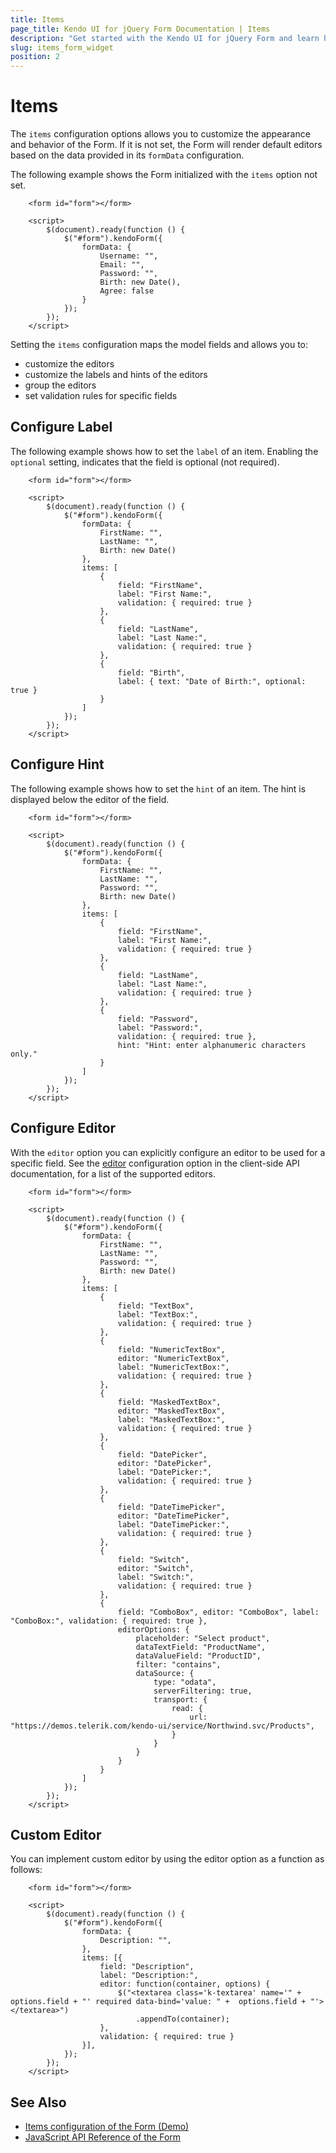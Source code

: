 ```yaml
---
title: Items
page_title: Kendo UI for jQuery Form Documentation | Items
description: "Get started with the Kendo UI for jQuery Form and learn how to configure items."
slug: items_form_widget
position: 2
---
```


# Items

The `items` configuration options allows you to customize the appearance and behavior of the Form. If it is not set, the Form will render default editors based on the data provided in its `formData` configuration.

The following example shows the Form initialized with the `items` option not set.

```dojo
    <form id="form"></form>

    <script>
        $(document).ready(function () {
            $("#form").kendoForm({
                formData: {
                    Username: "",
                    Email: "",
                    Password: "",
                    Birth: new Date(),
                    Agree: false
                }
            });
        });
    </script>
```

Setting the `items` configuration maps the model fields and allows you to:

* customize the editors
* customize the labels and hints of the editors
* group the editors
* set validation rules for specific fields

## Configure Label

The following example shows how to set the `label` of an item. Enabling the `optional` setting, indicates that the field is optional (not required).

```dojo
    <form id="form"></form>

    <script>
        $(document).ready(function () {
            $("#form").kendoForm({
                formData: {
                    FirstName: "",
                    LastName: "",
                    Birth: new Date()
                },
                items: [
                    {
                        field: "FirstName",
                        label: "First Name:",
                        validation: { required: true }
                    },
                    {
                        field: "LastName",
                        label: "Last Name:",
                        validation: { required: true }
                    },
                    {
                        field: "Birth",
                        label: { text: "Date of Birth:", optional: true }
                    }
                ]
            });
        });
    </script>
```

## Configure Hint

The following example shows how to set the `hint` of an item. The hint is displayed below the editor of the field.

```dojo
    <form id="form"></form>

    <script>
        $(document).ready(function () {
            $("#form").kendoForm({
                formData: {
                    FirstName: "",
                    LastName: "",
                    Password: "",
                    Birth: new Date()
                },
                items: [
                    {
                        field: "FirstName",
                        label: "First Name:",
                        validation: { required: true }
                    },
                    {
                        field: "LastName",
                        label: "Last Name:",
                        validation: { required: true }
                    },
                    {
                        field: "Password",
                        label: "Password:",
                        validation: { required: true },
                        hint: "Hint: enter alphanumeric characters only."
                    }
                ]
            });
        });
    </script>
```

## Configure Editor

With the `editor` option you can explicitly configure an editor to be used for a specific field. See the [editor](https://docs.telerik.com/kendo-ui/api/javascript/ui/form/configuration/items#itemseditor) configuration option in the client-side API documentation, for a list of the supported editors.

```dojo
    <form id="form"></form>

    <script>
        $(document).ready(function () {
            $("#form").kendoForm({
                formData: {
                    FirstName: "",
                    LastName: "",
                    Password: "",
                    Birth: new Date()
                },
                items: [
                    {
                        field: "TextBox",
                        label: "TextBox:",
                        validation: { required: true }
                    },
                    {
                        field: "NumericTextBox",
                        editor: "NumericTextBox",
                        label: "NumericTextBox:",
                        validation: { required: true }
                    },
                    {
                        field: "MaskedTextBox",
                        editor: "MaskedTextBox",
                        label: "MaskedTextBox:",
                        validation: { required: true }
                    },
                    {
                        field: "DatePicker",
                        editor: "DatePicker",
                        label: "DatePicker:",
                        validation: { required: true }
                    },
                    {
                        field: "DateTimePicker",
                        editor: "DateTimePicker",
                        label: "DateTimePicker:",
                        validation: { required: true }
                    },
                    {
                        field: "Switch",
                        editor: "Switch",
                        label: "Switch:",
                        validation: { required: true }
                    },
                    {
                        field: "ComboBox", editor: "ComboBox", label: "ComboBox:", validation: { required: true },
                        editorOptions: {
                            placeholder: "Select product",
                            dataTextField: "ProductName",
                            dataValueField: "ProductID",
                            filter: "contains",
                            dataSource: {
                                type: "odata",
                                serverFiltering: true,
                                transport: {
                                    read: {
                                        url: "https://demos.telerik.com/kendo-ui/service/Northwind.svc/Products",
                                    }
                                }
                            }
                        }
                    }
                ]
            });
        });
    </script>
```

## Custom Editor

You can implement custom editor by using the editor option as a function as follows:

```dojo
    <form id="form"></form>

    <script>
        $(document).ready(function () {
            $("#form").kendoForm({
                formData: {
                    Description: "",
                },
                items: [{
                    field: "Description",
                    label: "Description:",
                    editor: function(container, options) {
                        $("<textarea class='k-textarea' name='" + options.field + "' required data-bind='value: " +  options.field + "'></textarea>")
                            .appendTo(container);
                    },
                    validation: { required: true }
                }],
            });
        });
    </script>
```

## See Also

* [Items configuration of the Form (Demo)](https://demos.telerik.com/kendo-ui/form/items)
* [JavaScript API Reference of the Form](/api/javascript/ui/form)
